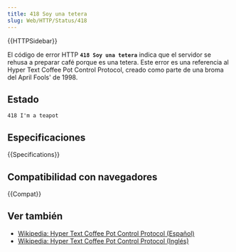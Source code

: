 ```yaml
---
title: 418 Soy una tetera
slug: Web/HTTP/Status/418
---
```


{{HTTPSidebar}}

El código de error HTTP **`418 Soy una tetera`** indica que el servidor se rehusa a preparar café porque es una tetera. Este error es una referencia al Hyper Text Coffee Pot Control Protocol, creado como parte de una broma del April Fools' de 1998.

## Estado

```
418 I'm a teapot
```

## Especificaciones

{{Specifications}}

## Compatibilidad con navegadores

{{Compat}}

## Ver también

- [Wikipedia: Hyper Text Coffee Pot Control Protocol (Español)](https://es.wikipedia.org/wiki/Hyper_Text_Coffee_Pot_Control_Protocol)
- [Wikipedia: Hyper Text Coffee Pot Control Protocol (Inglés)](https://en.wikipedia.org/wiki/Hyper_Text_Coffee_Pot_Control_Protocol)
